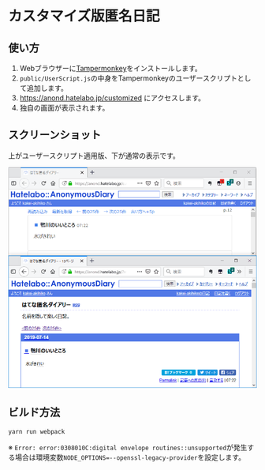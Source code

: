 # カスタマイズ版匿名日記

## 使い方

1. Webブラウザーに[Tampermonkey](https://www.tampermonkey.net/)をインストールします。
1. `public/UserScript.js`の中身をTampermonkeyのユーザースクリプトとして追加します。
1. https://anond.hatelabo.jp/customized にアクセスします。
1. 独自の画面が表示されます。

## スクリーンショット

上がユーザースクリプト適用版、下が通常の表示です。

![](readme/Sample.png)

## ビルド方法

```
yarn run webpack
```

※ `Error: error:0308010C:digital envelope routines::unsupported`が発生する場合は環境変数`NODE_OPTIONS=--openssl-legacy-provider`を設定します。
